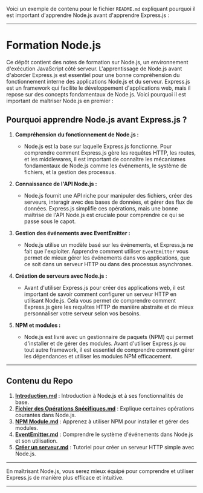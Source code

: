 Voici un exemple de contenu pour le fichier `README.md` expliquant pourquoi il est important d'apprendre Node.js avant d'apprendre Express.js :

---

# Formation Node.js

Ce dépôt contient des notes de formation sur Node.js, un environnement d'exécution JavaScript côté serveur. L'apprentissage de Node.js avant d'aborder Express.js est essentiel pour une bonne compréhension du fonctionnement interne des applications Node.js et du serveur. Express.js est un framework qui facilite le développement d'applications web, mais il repose sur des concepts fondamentaux de Node.js. Voici pourquoi il est important de maîtriser Node.js en premier :

## Pourquoi apprendre Node.js avant Express.js ?

1. **Compréhension du fonctionnement de Node.js :**
   - Node.js est la base sur laquelle Express.js fonctionne. Pour comprendre comment Express.js gère les requêtes HTTP, les routes, et les middlewares, il est important de connaître les mécanismes fondamentaux de Node.js comme les événements, le système de fichiers, et la gestion des processus.
2. **Connaissance de l'API Node.js :**

   - Node.js fournit une API riche pour manipuler des fichiers, créer des serveurs, interagir avec des bases de données, et gérer des flux de données. Express.js simplifie ces opérations, mais une bonne maîtrise de l'API Node.js est cruciale pour comprendre ce qui se passe sous le capot.

3. **Gestion des événements avec EventEmitter :**

   - Node.js utilise un modèle basé sur les événements, et Express.js ne fait que l'exploiter. Apprendre comment utiliser `EventEmitter` vous permet de mieux gérer les événements dans vos applications, que ce soit dans un serveur HTTP ou dans des processus asynchrones.

4. **Création de serveurs avec Node.js :**

   - Avant d'utiliser Express.js pour créer des applications web, il est important de savoir comment configurer un serveur HTTP en utilisant Node.js. Cela vous permet de comprendre comment Express.js gère les requêtes HTTP de manière abstraite et de mieux personnaliser votre serveur selon vos besoins.

5. **NPM et modules :**
   - Node.js est livré avec un gestionnaire de paquets (NPM) qui permet d'installer et de gérer des modules. Avant d'utiliser Express.js ou tout autre framework, il est essentiel de comprendre comment gérer les dépendances et utiliser les modules NPM efficacement.

---

## Contenu du Repo

1. **[Introduction.md](./1md)** : Introduction à Node.js et à ses fonctionnalités de base.
2. **[Fichier des Opérations Spécifiques.md](./2.md)** : Explique certaines opérations courantes dans Node.js.
3. **[NPM Module.md](./3.md)** : Apprenez à utiliser NPM pour installer et gérer des modules.
4. **[EventEmitter.md](./4.md)** : Comprendre le système d'événements dans Node.js et son utilisation.
5. **[Créer un serveur.md](./5.md)** : Tutoriel pour créer un serveur HTTP simple avec Node.js.

---

En maîtrisant Node.js, vous serez mieux équipé pour comprendre et utiliser Express.js de manière plus efficace et intuitive.

---
